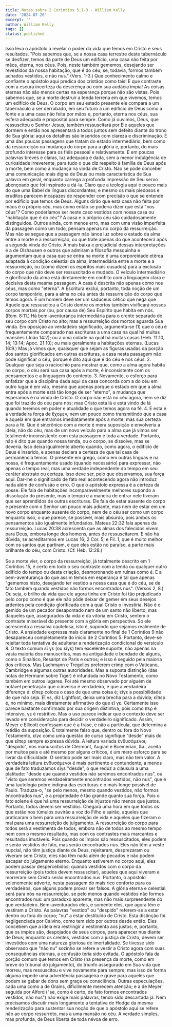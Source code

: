 ```yaml
---
title: Notas sobre 2 Coríntios 5;1-3 - William Kelly
date: '2024-07-20'
excerpt: ''
author: William Kelly
tags: []
status: published
---
```

Isso leva o apóstolo a revelar o poder da vida que temos em Cristo e
seus resultados. \"Pois sabemos que, se a nossa casa terrestre deste
tabernáculo se desfizer, temos da parte de Deus um edifício, uma casa
não feita por mãos, eterna, nos céus. Pois, neste também gememos,
desejando ser revestidos da nossa habitação, que é do céu; se, todavia,
formos também achados vestidos, e não nus.\" (Vers. 1-3.) Que
conhecimento calmo e confiante o apóstolo aqui predica dos cristãos como
tais! E que contraste com a escura incerteza da descrença ou com sua
audácia ímpia! As coisas eternas não são menos certas na esperança
porque não são vistas. Pois sabemos que, se a morte destruir a tenda
terrena em que vivemos, temos um edifício de Deus. O corpo em seu estado
presente ele compara a um tabernáculo a ser derrubado, em seu futuro a
um edifício de Deus como a fonte e a uma casa não feita por mãos e,
portanto, eterna nos céus, sua esfera adequada e proposital para sempre.
Como já ouvimos, Deus, que ressuscitou o Senhor Jesus, também
ressuscitará por Ele aqueles que dormem e então nos apresentará a todos
juntos sem defeito diante do trono de Sua glória: aqui os detalhes são
inseridos com clareza e discriminação. É uma das poucas passagens que
tratam do estado intermediário, bem como da ressurreição ou mudança do
corpo para a glória e, portanto, do mais profundo interesse para os
fiéis pessoal e relativamente. E em poucas palavras breves e claras, luz
adequada é dada, sem a menor indulgência de curiosidade irreverente,
para tudo o que diz respeito à família de Deus após a morte, bem como à
mudança na vinda de Cristo. Não se pode conceber uma comunicação mais
digna de Deus ou mais característica de Sua palavra em geral, enquanto
carrega a profunda impressão de Seu servo abençoado que foi inspirado a
dá-la. Claro que a teologia aqui é pouco mais do que uma Babel de
línguas discordantes; e mesmo os mais piedosos e eruditos parecem
incapazes de responder com precisão o que se entende por edifício que
temos de Deus. Alguns dirão que esta casa não feita por mãos é o próprio
céu, mas como então se poderia dizer que está \"nos céus\"? Como
poderíamos ser neste caso vestidos com nossa casa ou \"habitação que é
do céu\"? A casa e o próprio céu são cuidadosamente distinguidos. Outros
ainda, com menos erro, mas com uma visão imperfeita da passagem como um
todo, pensam apenas no corpo da ressurreição. Mas não se segue que a
passagem não lance luz sobre o estado da alma entre a morte e a
ressurreição, ou que trate apenas do que acontecerá após a segunda vinda
de Cristo. A mais baixa e prejudicial dessas interpretações é a de
Olshausen e outros que admiram a filosofia mesquinha e argumentam que a
casa que se entra na morte é uma corporeidade etérea adaptada à condição
celestial da alma, intermediária entre a morte e a ressurreição, ou
(como dizem os espíritos mais ousados) para a exclusão do corpo que não
deve ser ressuscitado e mudado. O veículo intermediário e glorificado da
alma está diretamente em conflito com a linguagem clara e decisiva desta
mesma passagem. A casa é descrita não apenas como nos céus, mas como
\"eterna\". A Escritura exclui, portanto, toda noção de um corpo
temporário, para a alma no céu antes da ressurreição do corpo que temos
agora. E um homem deve ser um saduceus cético que nega que Aquele que
ressuscitou a Cristo dentre os mortos também vivificará nossos corpos
mortais por (ou, por causa de) Seu Espírito que habita em nós. (Rom.
8:11.) Há bem-aventurança intermediária para o crente separado de seu
corpo com Cristo no alto; mas a ressurreição dos mortos aguarda Sua
vinda. Em oposição ao verdadeiro significado, argumenta-se (1) que o céu
é frequentemente comparado nas escrituras a uma casa na qual há muitas
mansões (João 14:2); ou a uma cidade na qual há muitas casas (Heb.
11:10, 14; 13:14; Apoc. 21:10); ou mais geralmente a habitações eternas.
(Lucas 16:9.) Mas já vimos que, quaisquer que sejam as figuras usadas da
porção dos santos glorificados em outras escrituras, a casa nesta
passagem não pode significar o céu, porque é dito aqui que é do céu e
nos céus. 2. Qualquer que seja o raciocínio para mostrar que, como a
alma agora habita no corpo, o céu será sua casa após a morte, é
inconsistente com os pensamentos e a linguagem do contexto. 3.
Novamente, o esforço para enfatizar que a disciplina dada aqui da casa
concorda com a do céu em outro lugar é em vão, mesmo que apenas porque o
estado em que a alma entra após a morte está tão longe de ser
\"eterno\", a mudança que esperamos é na vinda de Cristo. O corpo não
está no céu agora, nem se diz que foi trazido do céu para nós; mas
Cristo está lá e está vindo de lá quando teremos em poder e atualidade o
que temos agora na fé. 4. E esta é a verdadeira força de ἔχομεν, nem um
pouco como transmitindo que a casa é aquela em que entramos
imediatamente após a morte, mas sua certeza para a fé. Que é sincrônico
com a morte é mera suposição e envolveria a ideia, não do céu, mas de um
novo veículo para a alma que já vimos ser totalmente inconsistente com
esta passagem e toda a verdade. Portanto, não é dito que quando nossa
tenda, ou o corpo, se dissolve, mas se deveria. Isso deixa igualmente
aberto quando, como agora, o edifício de Deus é inserido, e apenas
declara a certeza de que tal casa de permanência temos. O presente em
grego, como em outras línguas e na nossa, é frequentemente usado (quando
necessário) para expressar, não apenas o tempo real, mas uma verdade
independente do tempo em seu caráter abstrato ou certeza. Isso deve ser,
pelo que observamos, sua força aqui. Dar-lhe o significado de fato real
acontecendo agora não introduz nada além de confusão e erro. O que o
apóstolo expressa é a certeza da posse. Ele fala de habitações
incomparavelmente melhores supondo a dissolução do presente, mas o tempo
e a maneira de entrar nele tiveram que ser aprendidos de outras
escrituras. Ele fala de estar ausente do corpo e presente com o Senhor
um pouco mais adiante, mas nem de estar em um novo corpo enquanto
ausente do corpo, nem de o céu ser como um corpo enquanto isso, o que
parece, se possível, mais absurdo, pois ambos os pensamentos são
igualmente infundados. Mateus 22:32 fala apenas da ressurreição. Lucas
20:38 acrescenta que as almas dos falecidos vivem para Deus, embora
longe dos homens, antes de ressuscitarem. E não há dúvida, se
acreditarmos em Lucas 16; 2 Cor. 5; e Fil. 1, que é muito melhor com os
santos que partiram, e que eles estão no paraíso, a parte mais brilhante
do céu, com Cristo. (Cf. Heb. 12:28.)\
\
Se a morte vier, o corpo da ressurreição, já totalmente descrito em 1
Coríntios 15, é certo em todo o seu contraste com a tenda ou qualquer
outro edifício do tempo ou desta criação, desmoronando em ruínas como é.
E a bem-aventurança do que assim temos em esperança é tal que apenas
\"gememos nisto, desejando ter vestido a nossa casa que é do céu, se de
fato também quando vestidos não formos encontrados nus\". (Versos 2, 8.)
Ou seja, o brilho da vida que ele agora tinha em Cristo foi tão
prejudicado pelo corpo como é que ele não pôde deixar de gemer em seus
desejos ardentes pela condição glorificada com a qual Cristo o
investiria. Não é o gemido de um pecador desapontado nem de um santo não
liberto, mas daqueles que, assegurados da vida e da vitória em Cristo,
sentem o contraste miserável do presente com a glória em perspectiva. Só
ele acrescenta a ressalva cautelosa, isto é, supondo que sejamos
realmente de Cristo. A ansiedade expressa mais claramente no final de 1
Coríntios 9 não desapareceu completamente do início de 2 Coríntios 5.
Portanto, deve-se rejeitar toda tentativa de adulterar a renderização
condicional do versículo 8. O texto comum εἴ γε (ou εἴγε) tem excelente
suporte, não apenas na vasta maioria dos manuscritos, mas na antiguidade
e bondade de alguns, como o Sinaítico, Resaript de Paris e outros; e
isso é seguido pela maioria dos críticos. Mas Lachmann e Tregelles
preferem crimp com o Vaticano, Cambridge e algumas outras autoridades.
Mas a suposta distinção (das notas de Hermann sobre Tiger) é infundada
no Novo Testamento, como também em outros lugares. Foi até mesmo
observado por alguém de notável penetração que o inverso é verdadeiro, e
que a verdadeira diferença é: εἴπερ coloca o caso de que uma coisa é;
εἴγε a possibilidade de que não seja. Εἴ γε, diz Lightfoot, deixa uma
brecha para a dúvida; εἴπερ é, no mínimo, mais diretamente afirmativo do
que εἴ γε. Certamente isso parece bastante confirmado por sua origem
distintiva, pois como περ é intensivo, γε é restritivo. Mas o uso parece
indicar que o contexto deve ser levado em consideração para decidir o
verdadeiro significado. Assim, Meyer e Ellicott confessam que é a frase,
e não a partícula, que determina a retidão da suposição. É totalmente
falso que, dentro ou fora do Novo Testamento, εἴγε como uma questão de
curso signifique \"desde\" mais do que εἴπερ sempre expressa dúvida. A
leitura variada ἐνδυσάμενοι, \"despido\", nos manuscritos de Clermont,
Augian e Bcemerian, &a., aceita por muitos pais e até mesmo por alguns
críticos, é um mero esforço para se livrar da dificuldade. O sentido
pode ser mais claro, mas não tem valor. A verdadeira leitura ἐνδυσάμενοι
é mais pertinente e contundente, a menos que de fato traduzamos εἴγε
\"desde\", o que reduz a cláusula a uma platitude: \"desde que quando
vestidos não seremos encontrados nus\", ou \"visto que seremos
verdadeiramente encontrados vestidos, não nus\", que é uma tautologia
pobre indigna das escrituras e o mais longe possível de Paulo.
Traduza-o, \"se pelo menos, mesmo quando vestidos, não formos
encontrados nus\", e a propriedade é tão grande quanto sua força. Pois o
fato solene é que há uma ressurreição de injustos não menos que justos.
Portanto, todos devem ser vestidos. Chegará uma hora em que todos os que
estão nos túmulos ouvirão a voz do Filho e sairão, aqueles que
praticaram o bem para uma ressurreição de vida e aqueles que fizeram o
mal para uma ressurreição de julgamento. A ressurreição do corpo para
todos será a vestimenta de todos, embora não de todos ao mesmo tempo nem
com o mesmo resultado, mas com os contrastes mais marcantes e resultados
imutáveis. Pois quando os ímpios são ressuscitados, eles podem e serão
vestidos de fato, mas serão encontrados nus. Eles não têm a veste
nupcial, não têm justiça diante de Deus, rejeitaram, desprezaram ou
viveram sem Cristo; eles não têm nada além de pecados e não podem
escapar do julgamento eterno. Enquanto estiverem no corpo aqui, eles
podem passar despercebidos; quando vestidos com o corpo da ressurreição
(pois todos devem ressuscitar), aqueles que aqui viveram e morreram sem
Cristo serão encontrados nus. Portanto, o apóstolo solenemente adverte,
nesta passagem do mais rico conforto para os verdadeiros, que alguns
podem provar ser falsos. A glória eterna e celestial será para nós na
ressurreição, se pelo menos quando vestidos não formos encontrados nus:
um paradoxo aparente, mas não mais surpreendente do que verdadeiro.
Bem-aventurados eles, e somente eles, que agora têm e vestiram a Cristo.
As palavras \"vestido\" ou \"despido\" referem-se a estar dentro ou fora
do corpo; \"nu\" a estar destituído de Cristo. Esta distinção foi
negligenciada por Calvino, como tem sido por outros desde então. Eles
concebem que a ideia era restringir a vestimenta aos justos; e,
portanto, que os ímpios são, despojados de seus corpos, para aparecer
nus diante de Deus; enquanto os crentes, vestidos com a justiça de
Cristo, devem ser investidos com uma natureza gloriosa de imortalidade.
Se tivesse sido observado que \"não nu\" sozinho se refere a vestir a
Cristo agora com suas consequências eternas, a confusão teria sido
evitada. O apóstolo fala da porção comum que temos em Cristo (na
presença da morte, como em breve do tribunal do julgamento), do triunfo
assegurado em Sua vida que morreu, mas ressuscitou e vive novamente para
sempre; mas isso de forma alguma impede uma advertência passageira e
grave para aqueles que podem se gabar de dons sem graça ou consciência.
Outras especulações, cada uma como a de Grains, dificilmente merecem
atenção; e a de Meyer seguida por Alford (\"se, como é certo, de fato
formos encontrados vestidos, não nus\") não exige mais palavras, tendo
sido descartada já. Nem precisamos discutir mais longamente a tentativa
de Hodge da mesma renderização para sustentar sua noção de que o
apóstolo aqui se refere não ao corpo ressurreto, mas a uma mansão no
céu. A verdade simples, mas profunda, de Deus liberta de toda névoa de
erro.
